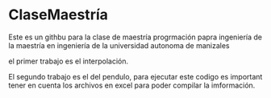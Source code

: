 ﻿# ClaseMaestría

Este es un githbu para la clase de maestría progrmación papra ingeniería de la maestría en ingeniería de la universidad autonoma de manizales

el primer trabajo es el interpolación.

El segundo trabajo es el del pendulo, para ejecutar este codigo es important tener en cuenta los archivos en excel para poder compilar la imformación.
